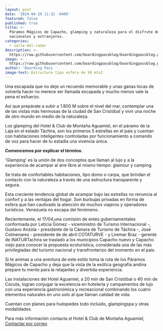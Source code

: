 ```yaml
---
layout: post
date: '2024-04-19 11:32 -0400'
featured: false
published: true
title: >-
  Páramos Mágicos de Capacho, glamping y naturaleza para el disfrute de 
  nacionales y extranjeros.
categories:
  - salte-del-radar
description: >-
  https://raw.githubusercontent.com/boardingpassblog/boardingpassblog.github.io/main/assets/images/Aguamiel.jpg
image: >-
  https://raw.githubusercontent.com/boardingpassblog/boardingpassblog.github.io/main/assets/images/Aguamiel.jpg
author: 'Boarding Pass '
image-text: Estructura tipo esfera de 50 mts2
---
```

Una escapada que no deje un recuerdo memorable y unas ganas locas de volverla hacer no merece ser llamada escapada y mucho menos vale la pena el esfuerzo. 

Así que prepárate a subir a 1.800 M sobre el nivel del mar, contemplar una de las vistas más hermosas de la ciudad de San Cristóbal y vivir una noche de otro mundo en medio de la naturaleza.

Los glamping del Hotel & Club de Montaña Aguamiel, en el páramo de la Laja en el estado Táchira, son los primeros 5 estrellas en el país y cuentan con habitaciones inteligentes controladas por funcionamiento a comando de voz para hacer de tu estadía una vivencia única.

**Comencemos por explicar el término.**

'Glamping' es la unión de dos conceptos que llaman al lujo y a la experiencia de acampar al aire libre al mismo tiempo: glamour y camping.

Se trata de confortables habitaciones, tipo domo o carpa, que brindan el contacto con la naturaleza a través de una estructura transparente y segura.

Esta creciente tendencia global de acampar bajo las estrellas no renuncia al confort y a las ventajas del hogar. Son burbujas privadas en forma de esfera que han cautivado la atención de muchos viajeros y operadores turísticos. Venezuela no escapa del fenómeno.

Recientemente, el 17/04,una comisión de entes gubernamentales conformada por Leticia Gómez - viceministro de Turismo Internacional -, Gustavo Anzola - presidente de la Cámara de Turismo de Táchira -, José Colmenares - presidente de  de abril COTATURVE - y Liremar Braz - gerente de INATURTachira se trasladó a los municipios Capacho nuevo y Capacho viejo para conocer la propuesta ecoturística, considerada una de las más privilegiadas del turismo nacional y transfronterizo del momento en el país.

Si te animas a una aventura de este estilo toma la ruta de los Páramos Mágicos de Capacho y deja que la vista de la exótica geografía andina prepare tu mente  para la relajantes y divertida experiencia.

Las instalaciones del Hotel Aguamiel, a 20 min de San Cristóbal o 40 min de Cúcuta, logran conjugar la excelencia en hotelería y campamentos de lujo con una experiencia gastronómica y recreacional combinando los cuatro elementos naturales en uno solo al que llaman calidad de vida. 

Cuentan con planes para huéspedes todo incluido, glampingspa y otras modalidades.

Para más información contacta el Hotel & Club de Montaña Aguamiel,<a href="mailto:Clubdemontana.aguamiel@gmail.com?Subject=Solicitud"> Contactar por correo</a>